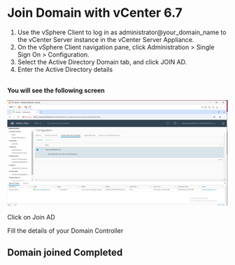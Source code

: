 # Join Domain with vCenter 6.7
1.	Use the vSphere Client to log in as administrator@your_domain_name to the vCenter Server instance in the vCenter Server Appliance.
2.	On the vSphere Client navigation pane, click Administration > Single Sign On > Configuration.
3.	Select the Active Directory Domain tab, and click JOIN AD.
4.	Enter the Active Directory details

<br> **You will see the following screen** </br>

![Picture](https://github.com/gurpreet2828/VmwareProject_Images/blob/19b4bd4af45b0f024426d49fada0c95e5713732e/Picture12.png)

Click on Join AD

Fill the details of your Domain Controller

## Domain joined Completed
